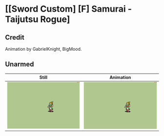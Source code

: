# [\[Sword Custom\] \[F\] Samurai - Taijutsu Rogue]

## Credit

Animation by GabrielKnight, BigMood.
	
## Unarmed

| Still | Animation |
| :---: | :-------: |
| ![Unarmed still](./Unarmed_000.png) | ![Unarmed animation](./Unarmed.gif) |
